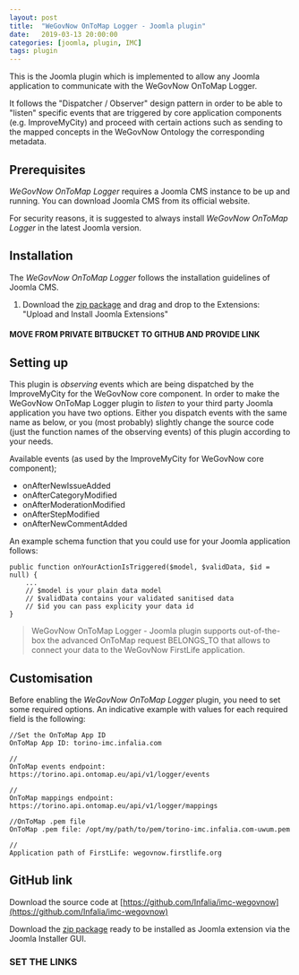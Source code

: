 ```yaml
---
layout: post
title:  "WeGovNow OnToMap Logger - Joomla plugin"
date:   2019-03-13 20:00:00
categories: [joomla, plugin, IMC]
tags: plugin
---
```

This is the Joomla plugin which is implemented to allow any Joomla application to communicate with the WeGovNow OnToMap Logger.

It follows the "Dispatcher / Observer" design pattern in order to be able to "listen" specific events that are triggered by core application components (e.g. ImproveMyCity) and proceed with certain actions such as sending to the mapped concepts in the WeGovNow Ontology the corresponding metadata.

Prerequisites
----------------
*WeGovNow OnToMap Logger* requires a Joomla CMS instance to be up and running. You can download Joomla CMS from its official website.

For security reasons, it is suggested to always install *WeGovNow OnToMap Logger* in the latest Joomla version.

Installation
----------------
The *WeGovNow OnToMap Logger* follows the installation guidelines of Joomla CMS.

1) Download the [zip package](#) and drag and drop to the Extensions: "Upload and Install Joomla Extensions"

#### MOVE FROM PRIVATE BITBUCKET TO GITHUB AND PROVIDE LINK

Setting up
----------------
This plugin is *observing* events which are being dispatched by the ImproveMyCity for the WeGovNow core component. In order to make the WeGovNow OnToMap Logger plugin to *listen* to your third party Joomla application you have two options. Either you dispatch events with the same name as below, or you (most probably) slightly change the source code (just the function names of the observing events) of this plugin according to your needs.

Available events (as used by the ImproveMyCity for WeGovNow core component);

- onAfterNewIssueAdded
- onAfterCategoryModified
- onAfterModerationModified
- onAfterStepModified
- onAfterNewCommentAdded

An example schema function that you could use for your Joomla application follows:

    public function onYourActionIsTriggered($model, $validData, $id = null) {
        ...
        // $model is your plain data model
        // $validData contains your validated sanitised data
        // $id you can pass explicity your data id
    }

> WeGovNow OnToMap Logger - Joomla plugin supports out-of-the-box the advanced OnToMap request BELONGS_TO that allows to connect your data to the WeGovNow FirstLife application.

Customisation
----------------
Before enabling the *WeGovNow OnToMap Logger* plugin, you need to set some required options. An indicative example with values for each required field is the following:

    //Set the OnToMap App ID
    OnToMap App ID: torino-imc.infalia.com

    //
    OnToMap events endpoint: https://torino.api.ontomap.eu/api/v1/logger/events 
    
    //
    OnToMap mappings endpoint: https://torino.api.ontomap.eu/api/v1/logger/mappings 

    //OnToMap .pem file
    OnToMap .pem file: /opt/my/path/to/pem/torino-imc.infalia.com-uwum.pem

    //
    Application path of FirstLife: wegovnow.firstlife.org

GitHub link
----------------
Download the source code at [https://github.com/Infalia/imc-wegovnow](https://github.com/Infalia/imc-wegovnow)

Download the [zip package](https://github.com/Infalia/imc-wegovnow/archive/master.zip) ready to be installed as Joomla extension via the Joomla Installer GUI.

### SET THE LINKS

